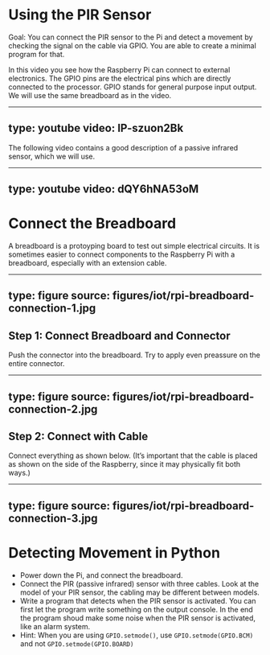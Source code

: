 # Using the PIR Sensor


Goal: You can connect the PIR sensor to the Pi and detect a movement by checking the signal on the cable via GPIO. You are able to create a minimal program for that.


In this video you see how the Raspberry Pi can connect to external electronics. The GPIO pins are the electrical pins which are directly connected to the processor. GPIO stands for general purpose input output. We will use the same breadboard as in the video.

---
type: youtube
video: IP-szuon2Bk
---

The following video contains a good description of a passive infrared sensor, which we will use.

---
type: youtube
video: dQY6hNA53oM
---


# Connect the Breadboard

A breadboard is a protoyping board to test out simple electrical circuits. It is sometimes easier to connect components to the Raspberry Pi with a breadboard, especially with an extension cable.

---
type: figure
source: figures/iot/rpi-breadboard-connection-1.jpg
---


## Step 1: Connect Breadboard and Connector

Push the connector into the breadboard. Try to apply even preassure on the entire connector.

---
type: figure
source: figures/iot/rpi-breadboard-connection-2.jpg
---

## Step 2: Connect with Cable

Connect everything as shown below. (It’s important that the cable is placed as shown on the side of the Raspberry, since it may physically fit both ways.)

---
type: figure
source: figures/iot/rpi-breadboard-connection-3.jpg
---


# Detecting Movement in Python


* Power down the Pi, and connect the breadboard.
* Connect the PIR (passive infrared) sensor with three cables. Look at the model of your PIR sensor, the cabling may be different between models.
* Write a program that detects when the PIR sensor is activated. You can first let the program write something on the output console. In the end the program shoud make some noise when the PIR sensor is activated, like an alarm system.
* Hint: When you are using `GPIO.setmode()`, use `GPIO.setmode(GPIO.BCM)` and not `GPIO.setmode(GPIO.BOARD)`

